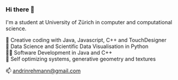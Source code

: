 ### Hi there 👋

I'm a student at University of Zürich in computer and computational science.

🎨 Creative coding with Java, Javascript, C++ and TouchDesigner  
🤖 Data Science and Scientific Data Visualisation in Python  
👨‍💻 Software Development in Java and C++  
🎲 Self optimizing systems, generative geometry and textures  

📫 andrinrehmann@gmail.com

